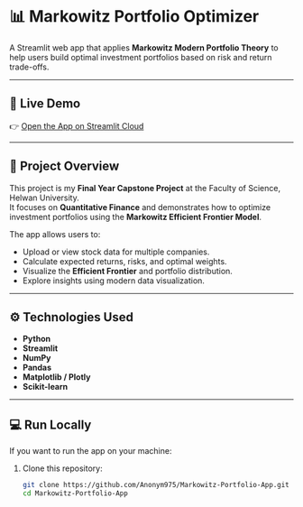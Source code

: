 # 📊 Markowitz Portfolio Optimizer

A Streamlit web app that applies **Markowitz Modern Portfolio Theory** to help users build optimal investment portfolios based on risk and return trade-offs.

---

## 🚀 Live Demo
👉 [Open the App on Streamlit Cloud](https://anonym975-markowitz-portfolio-app-app-hfqbs4.streamlit.app/)

---

## 🧠 Project Overview
This project is my **Final Year Capstone Project** at the Faculty of Science, Helwan University.  
It focuses on **Quantitative Finance** and demonstrates how to optimize investment portfolios using the **Markowitz Efficient Frontier Model**.

The app allows users to:
- Upload or view stock data for multiple companies.
- Calculate expected returns, risks, and optimal weights.
- Visualize the **Efficient Frontier** and portfolio distribution.
- Explore insights using modern data visualization.

---

## ⚙️ Technologies Used
- **Python**
- **Streamlit**
- **NumPy**
- **Pandas**
- **Matplotlib / Plotly**
- **Scikit-learn**

---

## 💻 Run Locally

If you want to run the app on your machine:

1. Clone this repository:
   ```bash
   git clone https://github.com/Anonym975/Markowitz-Portfolio-App.git
   cd Markowitz-Portfolio-App
